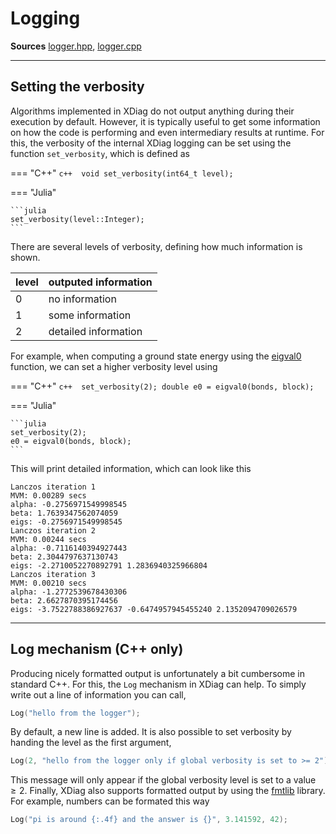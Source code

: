 # Logging

**Sources** [logger.hpp](https://github.com/awietek/xdiag/blob/master/xdiag/utils/logger.hpp), [logger.cpp](https://github.com/awietek/xdiag/blob/master/xdiag/utils/logger.cpp)

---

## Setting the verbosity

Algorithms implemented in XDiag do not output anything during their execution by default. However, it is typically useful to get some information on how the code is performing and even intermediary results at runtime. For this, the verbosity of the internal XDiag logging can be set using the function `set_verbosity`, which is defined as 

=== "C++"
	```c++ 
    void set_verbosity(int64_t level);
	```
	
=== "Julia"

	```julia 
	set_verbosity(level::Integer);
	```

There are several levels of verbosity, defining how much information is shown.

| level | outputed information |
|:------|:---------------------|
| 0     | no information       |
| 1     | some information     |
| 2     | detailed information |

For example, when computing a ground state energy using the [eigval0](../algorithms/eigval0.md) function, we can set a higher verbosity level using

=== "C++"
	```c++ 
    set_verbosity(2);
	double e0 = eigval0(bonds, block);
	```
	
=== "Julia"

	```julia 
    set_verbosity(2);
    e0 = eigval0(bonds, block);
	```



This will print detailed information, which can look like this

```text
Lanczos iteration 1
MVM: 0.00289 secs
alpha: -0.2756971549998545
beta: 1.7639347562074059
eigs: -0.2756971549998545
Lanczos iteration 2
MVM: 0.00244 secs
alpha: -0.7116140394927443
beta: 2.3044797637130743
eigs: -2.2710052270892791 1.2836940325966804
Lanczos iteration 3
MVM: 0.00210 secs
alpha: -1.2772539678430306
beta: 2.6627870395174456
eigs: -3.7522788386927637 -0.6474957945455240 2.1352094709026579
```

---

## Log mechanism (C++ only)
Producing nicely formatted output is unfortunately a bit cumbersome in standard C++. For this, the `Log` mechanism in XDiag can help. To simply write out a line of information you can call,

```c++
Log("hello from the logger");
```

By default, a new line is added. It is also possible to set verbosity by handing the level as the first argument,

```c++
Log(2, "hello from the logger only if global verbosity is set to >= 2");
```

This message will only appear if the global verbosity level is set to a value $\geq 2$. Finally, XDiag also supports formatted output by using the [fmtlib](https://github.com/fmtlib/fmt) library. For example, numbers can be formated this way

```c++
Log("pi is around {:.4f} and the answer is {}", 3.141592, 42);
```

